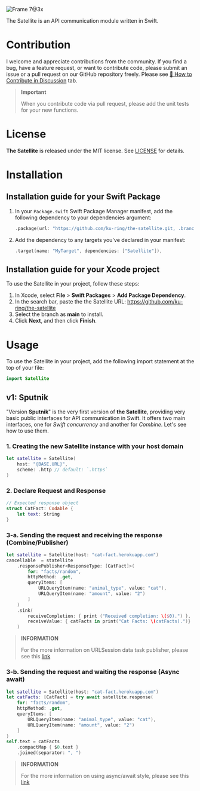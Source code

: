 ![Frame 7@3x](https://user-images.githubusercontent.com/53814741/231978905-e0540fc8-1ea9-4beb-b088-357778092e66.png)

The Satellite is an API communication module written in Swift.

# Contribution

I welcome and appreciate contributions from the community. If you find a bug, have a feature request, or want to contribute code, please submit an issue or a pull request on our GitHub repository freely.
Please see [💪 How to Contribute in Discussion](https://github.com/ku-ring/the-satellite/discussions/1) tab.

> **Important**
>
> When you contribute code via pull request, please add the unit tests for your new functions.

# License
**The Satellite** is released under the MIT license. See [LICENSE](https://github.com/ku-ring/the-satellite/blob/main/LICENSE) for details.

# Installation

## Installation guide for your Swift Package
1. In your `Package.swift` Swift Package Manager manifest, add the following dependency to your dependencies argument:
    ```swift
    .package(url: "https://github.com/ku-ring/the-satellite.git, .branch("main")),
    ```
2. Add the dependency to any targets you've declared in your manifest:
    ```swift
    .target(name: "MyTarget", dependencies: ["Satellite"]),
    ```

## Installation guide for your Xcode project
To use the Satellite in your project, follow these steps:

1. In Xcode, select **File** > **Swift Packages** > **Add Package Dependency**.
2. In the search bar, paste the the Satellite URL: https://github.com/ku-ring/the-satellite
3. Select the branch as **main** to install.
4. Click **Next**, and then click **Finish**.

# Usage

To use the Satellite in your project, add the following import statement at the top of your file:

```swift
import Satellite
```

## v1: Sputnik

"Version **Sputnik**" is the very first version of **the Satellite**, providing very basic public interfaces for API communication in Swift. It offers two main interfaces, one for *Swift concurrency* and another for *Combine*. Let's see how to use them.

### 1. Creating the new Satellite instance with your host domain
```swift
let satellite = Satellite(
    host: "{BASE.URL}",
    scheme: .http // default: `.https`
)
```

### 2. Declare Request and Response
```swift
// Expected response object
struct CatFact: Codable {
    let text: String
}
```

### 3-a. Sending the request and receiving the response (Combine/Publisher)
```swift
let satellite = Satellite(host: "cat-fact.herokuapp.com")
cancellable  = statellite
    .responsePublisher<ResponseType: [CatFact]>(
        for: "facts/random",
        httpMethod: .get,
        queryItems: [
            URLQueryItem(name: "animal_type", value: "cat"),
            URLQueryItem(name: "amount", value: "2")
        ]
    )
    .sink(
        receiveCompletion: { print ("Received completion: \($0).") },
        receiveValue: { catFacts in print("Cat Facts: \(catFacts).")}
    )
```

> **INFORMATION** 
>
> For the more information on URLSession data task publisher, please see this [link](https://developer.apple.com/documentation/foundation/urlsession/processing_url_session_data_task_results_with_combine)

### 3-b. Sending the request and waiting the response (Async await)
```swift
let satellite = Satellite(host: "cat-fact.herokuapp.com")
let catFacts: [CatFact] = try await satellite.response(
    for: "facts/random",
    httpMethod: .get,
    queryItems: [
        URLQueryItem(name: "animal_type", value: "cat"),
        URLQueryItem(name: "amount", value: "2")
    ]
)
self.text = catFacts
    .compactMap { $0.text }
    .joined(separator: ", ")
```

> **INFORMATION** 
> 
> For the more information on using async/await style, please see this [link](https://developer.apple.com/documentation/swift/updating_an_app_to_use_swift_concurrency)

